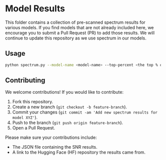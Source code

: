 # Model Results

This folder contains a collection of pre-scanned spectrum results for various models. If you find models that are not already included here, we encourage you to submit a Pull Request (PR) to add those results. We will continue to update this repository as we use spectrum in our models.

## Usage

```bash
python spectrum.py --model-name <model-name> --top-percent <the top % of SNR modules you want to target>
```
## Contributing

We welcome contributions! If you would like to contribute:

1. Fork this repository.
2. Create a new branch (`git checkout -b feature-branch`).
3. Commit your changes (`git commit -am 'Add new spectrum results for model XYZ'`).
4. Push to the branch (`git push origin feature-branch`).
5. Open a Pull Request.

Please make sure your contributions include:
- The JSON file containing the SNR results.
- A link to the Hugging Face (HF) repository the results came from.
